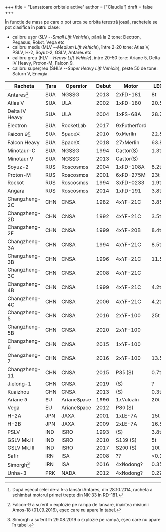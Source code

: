 +++
title = "Lansatoare orbitale active"
author = ["Claudiu"]
draft = false
+++

În funcție de masa pe care o pot urca pe orbita terestră joasă, rachetele se pot clasifica în patru clase:

-   calibru ușor (SLV --_Small Lift Vehicle_), până la 2 tone: Electron, Pegasus, Rokot, Vega etc
-   calibru mediu (MLV --_Medium Lift Vehicle_), între 2-20 tone: Atlas V, PSLV, H-2, Soyuz-2, GSLV, Antares etc
-   calibru greu (HLV --_Heavy Lift Vehicle_), între 20-50 tone: Ariane 5, Delta IV Heavy, Proton-M, Falcon 9.
-   calibru supergreu (SHLV --_Super Heavy Lift Vehicle_), peste 50 de tone: Saturn V, Energia.

| Racheta         | Țara | Operator    | Debut | Motor        | LEO   | SSO    | GTO   | Lansări | Succese | Eșecuri |
|-----------------|------|-------------|-------|--------------|-------|--------|-------|---------|---------|---------|
| Antares[^fn:1]  | SUA  | NGSSG       | 2013  | 2xRD-181     | 8t    |        |       | 11      | 10      | 1       |
| Atlas V         | SUA  | ULA         | 2002  | 1xRD-180     | 20.5t |        | 8.9t  | 80      | 79      | (1)     |
| Delta IV Heavy  | SUA  | ULA         | 2004  | 1xRS-68A     | 28.7  |        | 14.2t | 10      | 9       | (1)     |
| Electron        | SUA  | RocketLab   | 2017  | 9xRutherford |       | 0.225t |       | 10      | 9       | 1       |
| Falcon 9[^fn:2] | SUA  | SpaceX      | 2010  | 9xMerlin     | 22.8t |        | 8.3t  | 77      | 75      | 1+(1)   |
| Falcon Heavy    | SUA  | SpaceX      | 2018  | 27xMerlin    | 63.8  |        | 26.7  | 3       | 3       | 0       |
| Minotaur-C      | SUA  | NGSSG       | 1994  | Castor(S)    | 1.3t  |        |       | 10      | 7       | 3       |
| Minotaur V      | SUA  | NGSSG       | 2013  | Castor(S)    |       |        | 0.53t | 1       | 1       | 0       |
| Soyuz-2         | RUS  | Roscosmos   | 2004  | 1xRD-108A    | 8.2t  | 4.9t   | 3.2t  | 95      | 88      | 4+(3)   |
| Proton-M        | RUS  | Roscosmos   | 2001  | 6xRD-275M    | 23t   |        | 6.3   | 108     | 97      | 9+(2)   |
| Rockot          | RUS  | Roscosmos   | 1994  | 3xRD-0233    | 1.9t  | 1.2t   |       | 33      | 30      | 2+(1)   |
| Angara          | RUS  | Roscosmos   | 2014  | 1xRD-191     | 3.8t  |        | 5.4t  | 2       | 2       | 0       |
| Changzheng-2C   | CHN  | CNSA        | 1982  | 4xYF-21C     | 3.85t | 1.9t   | 1.25t | 51      | 50      | 1       |
| Changzheng-2D   | CHN  | CNSA        | 1992  | 4xYF-21C     | 3.5t  | 1.3t   |       | 44      | 43      | 1       |
| Changzheng-2F   | CHN  | CNSA        | 1999  | 4xYF-20B     | 8.4t  |        |       | 13      | 13      | 0       |
| Changzheng-3A   | CHN  | CNSA        | 1994  | 4xYF-21C     | 8.5t  |        | 2.6t  | 27      | 27      | 0       |
| Changzheng-3B   | CHN  | CNSA        | 1996  | 4xYF-21C     | 11.5t | 7.1t   | 5.5t  | 64      | 61      | 1+(2)   |
| Changzheng-3C   | CHN  | CNSA        | 2008  | 4xYF-21C     |       |        | 3.9t  | 17      | 17      | 0       |
| Changzheng-4B   | CHN  | CNSA        | 1999  | 4xYF-21C     | 4.2t  | 2.8t   | 1.5t  | 34      | 33      | 1       |
| Changzheng-4C   | CHN  | CNSA        | 2006  | 4xYF-21C     | 4.2t  | 2.8t   | 1.5t  | 28      | 26      | 2       |
| Changzheng-5    | CHN  | CNSA        | 2016  | 2xYF-100     | 25t   |        | 14t   | 2       | 1       | 1       |
| Changzheng-5B   | CHN  | CNSA        | 2020  | 2xYF-100     |       |        |       | 0       | 0       | 0       |
| Changzheng-6    | CHN  | CNSA        | 2015  | 1xYF-100     |       | 1t     |       | 3       | 3       | 1       |
| Changzheng-7    | CHN  | CNSA        | 2016  | 2xYF-100     | 13.5t |        | 5.5t  | 2       | 2       | 0       |
| Changzheng-11   | CHN  | CNSA        | 2015  | P35 (S)      | 0.7t  | 0.35t  |       | 8       | 8       | 0       |
| Jielong-1       | CHN  | CNSA        | 2019  | (S)          | ?     | ?      |       | 1       | 1       | 0       |
| Kuaizhou        | CHN  | CNSA        | 2013  | (S)          | 0.3t  | 0.2t   |       | 9       | 9       | 0       |
| Ariane 5        | EU   | ArianeSpace | 1996  | 1xVulcain    | 20t   |        | 10.9t | 106     | 101     | 2(3)    |
| Vega            | EU   | ArianeSpace | 2012  | P80 (S)      |       | 1.45t  |       | 15      | 14      | 1       |
| H-2A            | JPN  | JAXA        | 2001  | 1xLE-7A      | 15t   |        | 6t    | 40      | 39      | 1       |
| H-2B            | JPN  | JAXA        | 2009  | 2xLE-7A      | 16.5t |        | 8t    | 8       | 8       | 0       |
| PSLV            | IND  | ISRO        | 1993  | (S)          | 3.8t  | 1.75t  | 1.2t  | 50      | 47      | 2+(1)   |
| GSLV Mk.II      | IND  | ISRO        | 2010  | S139 (S)     | 5t    |        | 2.7t  | 7       | 6       | 1       |
| GSLV Mk.III     | IND  | ISRO        | 2017  | S200 (S)     | 10t   |        | 4t    | 4       | 4       | 0       |
| Safir           | IRN  | ISA         | 2008  | ??           | <0.1? |        |       | 8       | 4       | 4       |
| Simorgh[^fn:3]  | IRN  | ISA         | 2016  | 4xNodong?    | 0.35? |        |       | 3       | 1       | 2       |
| Unha-3          | PRK  | NADA        | 2012  | 4xNodong?    | 0.2?  |        |       | 3       | 2       | 1       |

[^fn:1]: După eșecul celei de-a 5-a lansări Antares, din 28.10.2014, racheta a schimbat motorul primei trepte din NK-33 în RD-181.
[^fn:2]: Falcon-9 a suferit o explozie pe rampa de lansare, înaintea misiunii Amos-18 (01.09.2016), eșec care nu apare în tabel.
[^fn:3]: Simorgh a suferit în 29.08.2019 o explozie pe rampă, eșec care nu apare în tabel.